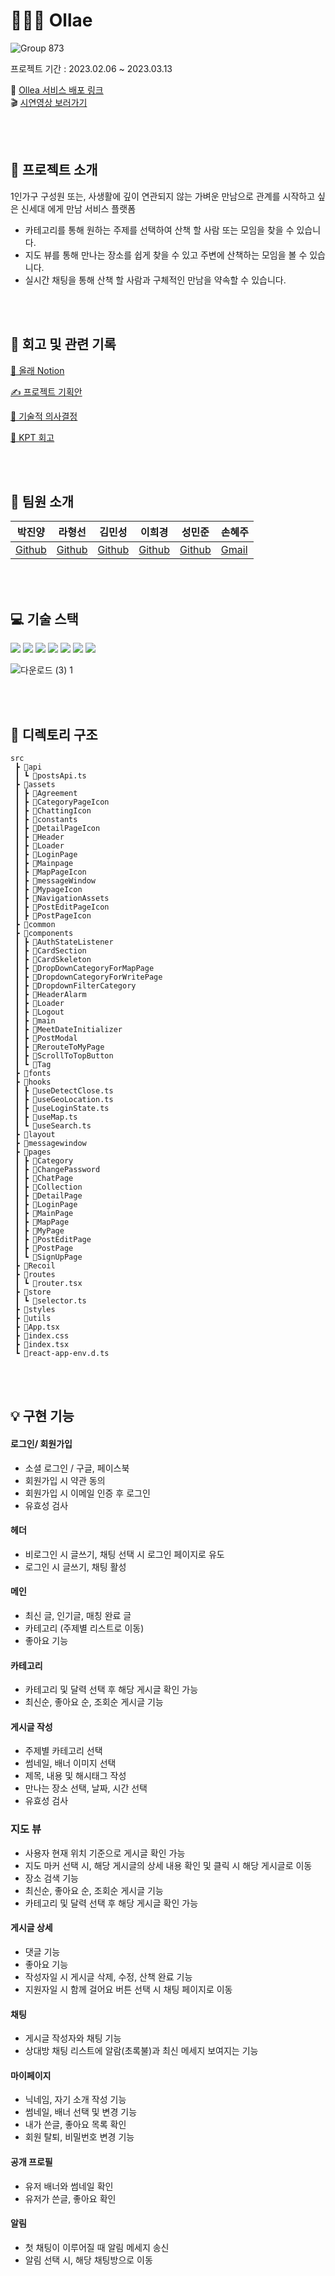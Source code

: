 # 🚶‍🚶‍♀️ Ollae

![Group 873](https://user-images.githubusercontent.com/80263801/224290251-c79d49d9-56df-4025-8d99-8757267ece07.jpg)

프로젝트 기간 : 2023.02.06 ~ 2023.03.13

🔗 [Ollea 서비스 배포 링크](https://www.ollae.kr/)
<br/>
🎬 [시연영상 보러가기](https://www.youtube.com/watch?v=_ZFK_nYZ7ho)

<br/>
<br/>

## 💙 프로젝트 소개


1인가구 구성원 또는, 사생활에 깊이 연관되지 않는 가벼운 만남으로 관계를 시작하고 싶은 신세대 에게 만남 서비스 플랫폼

* 카테고리를 통해 원하는 주제를 선택하여 산책 할 사람 또는 모임을 찾을 수 있습니다.
* 지도 뷰를 통해 만나는 장소를 쉽게 찾을 수 있고 주변에 산책하는 모임을 볼 수 있습니다.
* 실시간 채팅을 통해 산책 할 사람과 구체적인 만남을 약속할 수 있습니다.

<br/>
<br/>

## 📝 회고 및 관련 기록

[📒 올래 Notion](https://www.notion.so/Project-Walk-Together-Final-354dd91df9b2405f90bd8519fc03f0a3?pvs=4)

[✍ 프로젝트 기획안](https://www.notion.so/eda81292232d4843b5136bfbcf831080?pvs=4)

[🚀 기술적 의사결정](https://github.com/dwg787)

[💬 KPT 회고](https://velog.io/@dbsskdud60)


<br/>
<br/>

## 🙌 팀원 소개

|박진양|라형선|김민성|이희경|성민준|손혜주
|------|------|------|------|------|------|
|[Github](https://github.com/Jinyang-Park)|[Github](https://github.com/rhsoks)|[Github](https://github.com/GhostPines)|[Github](https://github.com/Leekee01)|[Github](https://github.com/themrsung)|[Gmail](hjson1024@gmail.com)


<br/>
<br/>

## 💻 기술 스택

<div align="left">
	<img src="https://img.shields.io/badge/react-61DAFB?style=for-the-badge&logo=react&logoColor=white">
        <img src="https://img.shields.io/badge/React Query-FF4154?style=for-the-badge&logo=React Query&logoColor=white">
                <img src="https://img.shields.io/badge/React Router-CA4245?style=for-the-badge&logo=React Router&logoColor=black">
	<img src="https://img.shields.io/badge/Firebase-FFCA28?style=for-the-badge&logo=firebase&logoColor=white">
                                  <img src="https://img.shields.io/badge/Typescript-3178C6?style=for-the-badge&logo=Typescript&logoColor=white">
                                                                  <img src="https://img.shields.io/badge/styledcomponents-DB7093?style=for-the-badge&logo=styled-components&logoColor=white">
<img src="https://img.shields.io/badge/Vercel-000000?style=for-the-badge&logo=Vercel&logoColor=white">	
</div>

![다운로드 (3) 1](https://user-images.githubusercontent.com/80263801/224309868-89fb298e-7d5e-46bd-b21e-22e2a0413485.jpg)

<br/>
<br/>

## 📂 디렉토리 구조

```
src
 ┣ 📂api
 ┃ ┗ 📜postsApi.ts
 ┣ 📂assets
 ┃ ┣ 📂Agreement
 ┃ ┣ 📂CategoryPageIcon
 ┃ ┣ 📂ChattingIcon
 ┃ ┣ 📂constants
 ┃ ┣ 📂DetailPageIcon
 ┃ ┣ 📂Header
 ┃ ┣ 📂Loader
 ┃ ┣ 📂LoginPage
 ┃ ┣ 📂Mainpage
 ┃ ┣ 📂MapPageIcon
 ┃ ┣ 📂messageWindow
 ┃ ┣ 📂MypageIcon
 ┃ ┣ 📂NavigationAssets
 ┃ ┣ 📂PostEditPageIcon
 ┃ ┣ 📂PostPageIcon
 ┣ 📂common
 ┣ 📂components
 ┃ ┣ 📂AuthStateListener
 ┃ ┣ 📂CardSection
 ┃ ┣ 📂CardSkeleton
 ┃ ┣ 📂DropDownCategoryForMapPage
 ┃ ┣ 📂DropdownCategoryForWritePage
 ┃ ┣ 📂DropdownFilterCategory
 ┃ ┣ 📂HeaderAlarm
 ┃ ┣ 📂Loader
 ┃ ┣ 📂Logout
 ┃ ┣ 📂main
 ┃ ┣ 📂MeetDateInitializer
 ┃ ┣ 📂PostModal
 ┃ ┣ 📂RerouteToMyPage
 ┃ ┣ 📂ScrollToTopButton
 ┃ ┗ 📂Tag
 ┣ 📂fonts
 ┣ 📂hooks
 ┃ ┣ 📜useDetectClose.ts
 ┃ ┣ 📜useGeoLocation.ts
 ┃ ┣ 📜useLoginState.ts
 ┃ ┣ 📜useMap.ts
 ┃ ┗ 📜useSearch.ts
 ┣ 📂layout
 ┣ 📂messagewindow
 ┣ 📂pages
 ┃ ┣ 📂Category
 ┃ ┣ 📂ChangePassword
 ┃ ┣ 📂ChatPage
 ┃ ┣ 📂Collection
 ┃ ┣ 📂DetailPage
 ┃ ┣ 📂LoginPage
 ┃ ┣ 📂MainPage
 ┃ ┣ 📂MapPage
 ┃ ┣ 📂MyPage
 ┃ ┣ 📂PostEditPage
 ┃ ┣ 📂PostPage
 ┃ ┗ 📂SignUpPage
 ┣ 📂Recoil
 ┣ 📂routes
 ┃ ┗ 📜router.tsx
 ┣ 📂store
 ┃ ┗ 📜selector.ts
 ┣ 📂styles
 ┣ 📂utils
 ┣ 📜App.tsx
 ┣ 📜index.css
 ┣ 📜index.tsx
 ┗ 📜react-app-env.d.ts
```

<br/>
<br/>

## 💡 구현 기능

#### 로그인/ 회원가입 
* 소셜 로그인 / 구글, 페이스북
* 회원가입 시 약관 동의 
* 회원가입 시 이메일 인증 후 로그인
* 유효성 검사

#### 헤더
* 비로그인 시 글쓰기, 채팅 선택 시 로그인 페이지로 유도
* 로그인 시 글쓰기, 채팅 활성

#### 메인
* 최신 글, 인기글, 매칭 완료 글
* 카테고리 (주제별 리스트로 이동)
* 좋아요 기능

#### 카테고리

* 카테고리 및 달력 선택 후 해당 게시글 확인 가능
* 최신순, 좋아요 순, 조회순 게시글 기능

#### 게시글 작성

* 주제별 카테고리 선택
* 썸네일, 배너 이미지 선택 
* 제목, 내용 및 해시태그 작성 
* 만나는 장소 선택, 날짜, 시간 선택 
* 유효성 검사

### 지도 뷰 

* 사용자 현재 위치 기준으로 게시글 확인 가능
* 지도 마커 선택 시, 해당 게시글의 상세 내용 확인 및 클릭 시 해당 게시글로 이동
* 장소 검색 기능
* 최신순, 좋아요 순, 조회순 게시글 기능
* 카테고리 및 달력 선택 후 해당 게시글 확인 가능

#### 게시글 상세 

* 댓글 기능
* 좋아요 기능
* 작성자일 시 게시글 삭제, 수정, 산책 완료 기능 
* 지원자일 시 함께 걸어요 버튼 선택 시 채팅 페이지로 이동

#### 채팅

* 게시글 작성자와 채팅 기능
* 상대방 채팅 리스트에 알람(초록불)과 최신 메세지 보여지는 기능

#### 마이페이지

* 닉네임, 자기 소개 작성 기능
* 썸네일, 배너 선택 및 변경 기능
* 내가 쓴글, 좋아요 목록 확인
* 회원 탈퇴, 비밀번호 변경 기능


#### 공개 프로필

* 유저 배너와 썸네일 확인
* 유저가 쓴글, 좋아요 확인

#### 알림

* 첫 채팅이 이루어질 때 알림 메세지 송신
* 알림 선택 시, 해당 채팅방으로 이동
